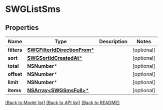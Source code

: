 # SWGListSms

## Properties
Name | Type | Description | Notes
------------ | ------------- | ------------- | -------------
**filters** | [**SWGFilterIdDirectionFrom***](SWGFilterIdDirectionFrom.md) |  | [optional] 
**sort** | [**SWGSortIdCreatedAt***](SWGSortIdCreatedAt.md) |  | [optional] 
**total** | **NSNumber*** |  | [optional] 
**offset** | **NSNumber*** |  | [optional] 
**limit** | **NSNumber*** |  | [optional] 
**items** | [**NSArray&lt;SWGSmsFull&gt;***](SWGSmsFull.md) |  | [optional] 

[[Back to Model list]](../README.md#documentation-for-models) [[Back to API list]](../README.md#documentation-for-api-endpoints) [[Back to README]](../README.md)


